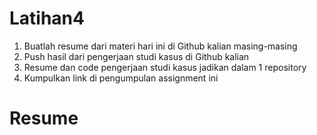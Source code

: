 # Latihan4

1. Buatlah resume dari materi hari ini di Github kalian masing-masing
2. Push hasil dari pengerjaan studi kasus di Github kalian
3. Resume dan code pengerjaan studi kasus jadikan dalam 1 repository
4. Kumpulkan link di pengumpulan assignment ini

# Resume
